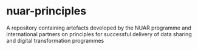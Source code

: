 # nuar-principles
A repository containing artefacts developed by the NUAR programme and international partners on principles for successful delivery of data sharing and digital transformation programmes
